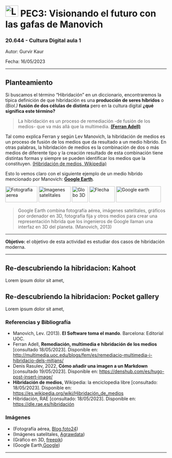 # <image src="/img/Logo_blau_uoc.png" alt="Logo de UOC" width="40px" height="35px" margin="0px"> PEC3: Visionando el futuro con las gafas de Manovich  

### 20.644 - Cultura Digital aula 1 


Autor: Gurvir Kaur

Fecha: 16/05/2023

---
 
## Planteamiento

Si buscamos el término “Hibridación” en un diccionario, encontraremos la típica definición de que hibridación es una **producción de seres híbridos** o *(Biol.)* **fusión de dos células de distinta** pero en la cultura digital **¿qué significa este término?**

 >La hibridación es un proceso de remediación -de fusión de los medios- que va más allá que la multimedia. [**(Ferran Adell)**](http://multimedia.uoc.edu/blogs/fem/es/remediacio-multimedia-i-hibridacio-dels-mitjans/)

Tal como explica Ferran y según Lev Manovich, la hibridación de medios es un proceso de fusión de los medios que da resultado a un medio híbrido. En otras palabras, la hibridación de medios es la combinación de dos o más medios de diferente tipo y la creación resultado de esta combinación tiene distintas formas y siempre se pueden identificar los medios que la constituyen. [(Hibridación de medios, Wikipedia)](https://es.wikipedia.org/wiki/Hibridaci%C3%B3n_de_medios)

Esto lo vemos claro con el siguiente ejemplo de un medio híbrido mencionado por Manovich: [**Google Earth**](https://www.google.com/intl/es/earth/).

 
<image src="/img/fotografia_aerea.jpg" alt="Fotografia aerea" width="100px" height="50px" caption="blog.foto24.com"> <image src="/img/imagenes_satelitales.jpg" alt="Imagenes satelitales" width="100px" height="50px" caption="agrawdata.com"> <image src="/img/globe_3D.png" alt="Globo 3D" width="50px" height="50px" caption="freepik.es"> <image src="/img/arrow.png" alt="Flecha" width="80px" height="50px" caption="vecteezy.com" > <image src="/img/Google_Earth.jpg" alt="Google earth" width="140px" height="50px" caption="lavanguardia.com">
 
 
>Google Earth combina fotografía aérea, imágenes satelitales, gráficos por ordenador en 3D, fotografía fija y otros medios para crear una representación híbrida que los ingenieros de Google llaman una interfaz en 3D del planeta. (Manovich, 2013)

---
 
**Objetivo:** el objetivo de esta actividad es estudiar dos casos de hibridación moderna. 

---
 
## Re-descubriendo la hibridacion: Kahoot

Lorem ipsum dolor sit amet, 



## Re-descubriendo la hibridacion: Pocket gallery

Lorem ipsum dolor sit amet, 


### Referencias y Bibliografía

* Manovich, Lev. (2013). **El Software toma el mando**. Barcelona: Editorial UOC.
* Ferran Adell, **Remediación, multimedia e hibridación de los medios** [consultado 18/05/2023]. Disponible en: http://multimedia.uoc.edu/blogs/fem/es/remediacio-multimedia-i-hibridacio-dels-mitjans/
* Denis Rasulev, 2022, **Cómo añadir una imagen a un Markdown** [consultado 19/05/2023]. Disponible en: https://denshub.com/es/hugo-post-insert-image/
* **Hibridación de medios**, Wikipedia: la enciclopedia libre [consultado: 18/05/2023]. Disponible en: https://es.wikipedia.org/wiki/Hibridación_de_medios
* Hibridación, RAE [consultado: 18/05/2023]. Disponible en: https://dle.rae.es/hibridación
 
### Imágenes
 * (Fotografía aérea, [Blog.foto24](https://blog.foto24.com/fotografia-aerea-consejos-basicos/))
 * (Imágenes satelitales, [Agrawdata](https://agrawdata.com/teledeteccion-imagenes-satelitales-agricultura/))
 * (Gráfico en 3D, [freepik](https://www.freepik.es/vector-premium/globo-poligonal-3d-conexiones-globales_4992214.htm))
 * (Google Earth,[Google](https://www.google.com/intl/es/earth/))


----

